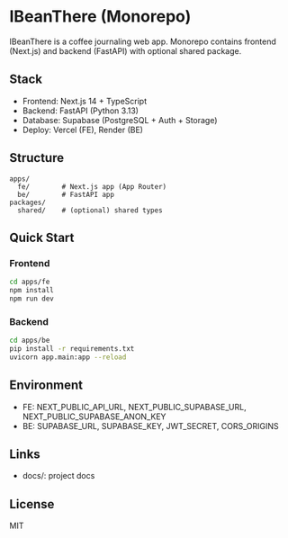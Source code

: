 # IBeanThere (Monorepo)

IBeanThere is a coffee journaling web app. Monorepo contains frontend (Next.js) and backend (FastAPI) with optional shared package.

## Stack
- Frontend: Next.js 14 + TypeScript
- Backend: FastAPI (Python 3.13)
- Database: Supabase (PostgreSQL + Auth + Storage)
- Deploy: Vercel (FE), Render (BE)

## Structure
```
apps/
  fe/        # Next.js app (App Router)
  be/        # FastAPI app
packages/
  shared/    # (optional) shared types
```

## Quick Start
### Frontend
```bash
cd apps/fe
npm install
npm run dev
```

### Backend
```bash
cd apps/be
pip install -r requirements.txt
uvicorn app.main:app --reload
```

## Environment
- FE: NEXT_PUBLIC_API_URL, NEXT_PUBLIC_SUPABASE_URL, NEXT_PUBLIC_SUPABASE_ANON_KEY
- BE: SUPABASE_URL, SUPABASE_KEY, JWT_SECRET, CORS_ORIGINS

## Links
- docs/: project docs

## License
MIT
